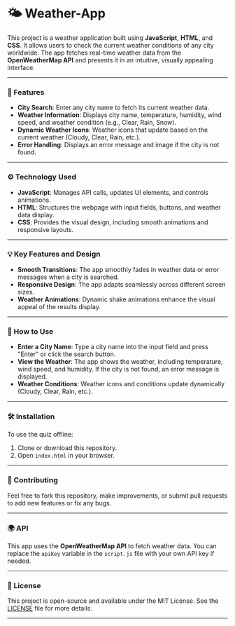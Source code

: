 # 🌤️ Weather-App

This project is a weather application built using **JavaScript**, **HTML**, and **CSS**. It allows users to check the current weather conditions of any city worldwide. The app fetches real-time weather data from the **OpenWeatherMap API** and presents it in an intuitive, visually appealing interface.

---

### 🌟 Features

- **City Search**: Enter any city name to fetch its current weather data.
- **Weather Information**: Displays city name, temperature, humidity, wind speed, and weather condition (e.g., Clear, Rain, Snow).
- **Dynamic Weather Icons**: Weather icons that update based on the current weather (Cloudy, Clear, Rain, etc.).
- **Error Handling**: Displays an error message and image if the city is not found.
  
---

### ⚙️ Technology Used

- **JavaScript**: Manages API calls, updates UI elements, and controls animations.
- **HTML**: Structures the webpage with input fields, buttons, and weather data display.
- **CSS**: Provides the visual design, including smooth animations and responsive layouts.

---

### 💡 Key Features and Design

- **Smooth Transitions**: The app smoothly fades in weather data or error messages when a city is searched.
- **Responsive Design**: The app adapts seamlessly across different screen sizes.
- **Weather Animations**: Dynamic shake animations enhance the visual appeal of the results display.

---

### 🚀 How to Use

- **Enter a City Name**: Type a city name into the input field and press "Enter" or click the search button.
- **View the Weather**: The app shows the weather, including temperature, wind speed, and humidity. If the city is not found, an error message is displayed.
- **Weather Conditions**: Weather icons and conditions update dynamically (Cloudy, Clear, Rain, etc.).

---

### 🛠️ Installation

To use the quiz offline:

1. Clone or download this repository.
2. Open `index.html` in your browser.

---

### 🤝 Contributing

Feel free to fork this repository, make improvements, or submit pull requests to add new features or fix any bugs.

---

### 🌍 API

This app uses the **OpenWeatherMap API** to fetch weather data. You can replace the `apiKey` variable in the `script.js` file with your own API key if needed.

---

### 📄 License

This project is open-source and available under the MIT License. See the [LICENSE](LICENSE) file for more details.

---
